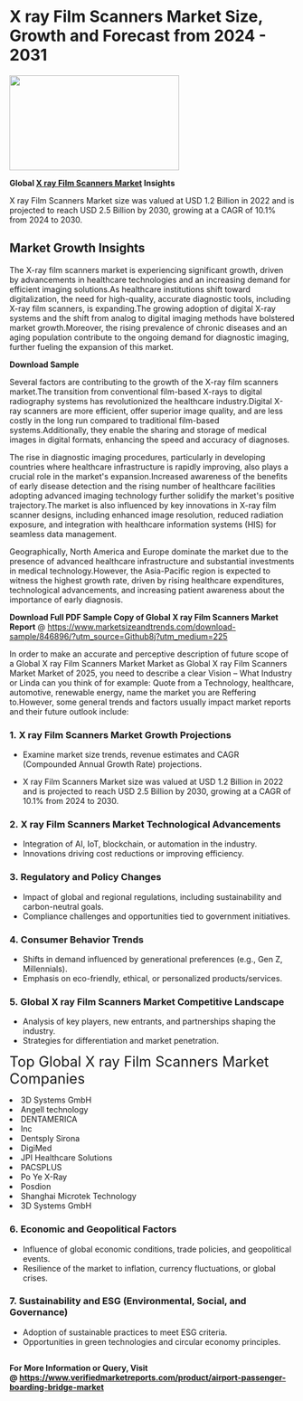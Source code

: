 <H1>X ray Film Scanners Market Size, Growth and Forecast from 2024 - 2031</H1><img class="aligncenter size-medium wp-image-584254" src="https://thirdeyenews.in/wp-content/uploads/2024/09/Global-Market-Research-300x168.jpeg" alt="" width="300" height="168" /><p><strong>Global&nbsp;<a href="https://www.marketsizeandtrends.com/download-sample/846896/?utm_source=Github8j?utm_medium=225">X ray Film Scanners Market</a> Insights</strong></p><p>X ray Film Scanners Market size was valued at USD 1.2 Billion in 2022 and is projected to reach USD 2.5 Billion by 2030, growing at a CAGR of 10.1% from 2024 to 2030.</p><p><h2>Market Growth Insights</h2> <p>The X-ray film scanners market is experiencing significant growth, driven by advancements in healthcare technologies and an increasing demand for efficient imaging solutions.As healthcare institutions shift toward digitalization, the need for high-quality, accurate diagnostic tools, including X-ray film scanners, is expanding.The growing adoption of digital X-ray systems and the shift from analog to digital imaging methods have bolstered market growth.Moreover, the rising prevalence of chronic diseases and an aging population contribute to the ongoing demand for diagnostic imaging, further fueling the expansion of this market.</p> <p><strong>Download Sample</strong></p> <p>Several factors are contributing to the growth of the X-ray film scanners market.The transition from conventional film-based X-rays to digital radiography systems has revolutionized the healthcare industry.Digital X-ray scanners are more efficient, offer superior image quality, and are less costly in the long run compared to traditional film-based systems.Additionally, they enable the sharing and storage of medical images in digital formats, enhancing the speed and accuracy of diagnoses.</p> <p>The rise in diagnostic imaging procedures, particularly in developing countries where healthcare infrastructure is rapidly improving, also plays a crucial role in the market's expansion.Increased awareness of the benefits of early disease detection and the rising number of healthcare facilities adopting advanced imaging technology further solidify the market's positive trajectory.The market is also influenced by key innovations in X-ray film scanner designs, including enhanced image resolution, reduced radiation exposure, and integration with healthcare information systems (HIS) for seamless data management.</p> <p>Geographically, North America and Europe dominate the market due to the presence of advanced healthcare infrastructure and substantial investments in medical technology.However, the Asia-Pacific region is expected to witness the highest growth rate, driven by rising healthcare expenditures, technological advancements, and increasing patient awareness about the importance of early diagnosis.</p> <p><span class=""><strong>Download Full PDF Sample Copy of Global X ray Film Scanners Market Report</strong> @ <a href="https://www.marketsizeandtrends.com/download-sample/846896/?utm_source=Github8j?utm_medium=225" target="_blank">https://www.marketsizeandtrends.com/download-sample/846896/?utm_source=Github8j?utm_medium=225</a></span></p><p>In order to make an accurate and perceptive description of future scope of a Global&nbsp;X ray Film Scanners Market Market as Global&nbsp;X ray Film Scanners Market Market of 2025, you need to describe a clear Vision &ndash; What Industry or Linda can you think of for example: Quote from a Technology, healthcare, automotive, renewable energy, name the market you are Reffering to.However, some general trends and factors usually impact market reports and their future outlook include:</p><h3>1.&nbsp;<strong>X ray Film Scanners Market Growth Projections</strong></h3><ul><li>Examine market size trends, revenue estimates and CAGR (Compounded Annual Growth Rate) projections.</li><li><p>X ray Film Scanners Market size was valued at USD 1.2 Billion in 2022 and is projected to reach USD 2.5 Billion by 2030, growing at a CAGR of 10.1% from 2024 to 2030.</p></li></ul><h3>2.&nbsp;<strong>X ray Film Scanners Market Technological Advancements</strong></h3><ul><li>Integration of AI, IoT, blockchain, or automation in the industry.</li><li>Innovations driving cost reductions or improving efficiency.</li></ul><h3>3.&nbsp;<strong>Regulatory and Policy Changes</strong></h3><ul><li>Impact of global and regional regulations, including sustainability and carbon-neutral goals.</li><li>Compliance challenges and opportunities tied to government initiatives.</li></ul><h3>4.&nbsp;<strong>Consumer Behavior Trends</strong></h3><ul><li>Shifts in demand influenced by generational preferences (e.g., Gen Z, Millennials).</li><li>Emphasis on eco-friendly, ethical, or personalized products/services.</li></ul><h3>5.&nbsp;<strong>Global X ray Film Scanners Market Competitive Landscape</strong></h3><ul><li>Analysis of key players, new entrants, and partnerships shaping the industry.</li><li>Strategies for differentiation and market penetration.</li></ul><p data-pm-slice="1 1 []"><span style="color: inherit; font-family: inherit; font-size: 25px;">Top Global X ray Film Scanners Market Companies</span></p><div class="" data-test-id=""><p><li>3D Systems GmbH</li><li> Angell technology</li><li> DENTAMERICA</li><li> Inc</li><li> Dentsply Sirona</li><li> DigiMed</li><li> JPI Healthcare Solutions</li><li> PACSPLUS</li><li> Po Ye X-Ray</li><li> Posdion</li><li> Shanghai Microtek Technology</li><li> 3D Systems GmbH</li></p></div><h3>6.&nbsp;<strong>Economic and Geopolitical Factors</strong></h3><ul><li>Influence of global economic conditions, trade policies, and geopolitical events.</li><li>Resilience of the market to inflation, currency fluctuations, or global crises.</li></ul><h3>7.&nbsp;<strong>Sustainability and ESG (Environmental, Social, and Governance)</strong></h3><ul><li>Adoption of sustainable practices to meet ESG criteria.</li><li>Opportunities in green technologies and circular economy principles.</li></ul><h2><strong style="font-size: 14px;">For More Information or Query, Visit @&nbsp;</strong><a style="background-color: #ffffff; font-size: 14px;" href="https://www.marketsizeandtrends.com/report/x-ray-film-scanners-market/" target="_blank">https://www.verifiedmarketreports.com/product/airport-passenger-boarding-bridge-market</a></h2>